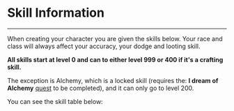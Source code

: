 # Skill Information

-------------------

When creating your character you are given the skills below. Your race and class will always affect your accuracy, your dodge and looting skill.

**All skills start at level 0 and can to either level 999 or 400 if it's a crafting skill.** 

The exception is Alchemy, which is a locked skill (requires the: **I dream of Alchemy** [quest](/information/quests) to be completed), and it can only go to level 200.

You can see the skill table below:
